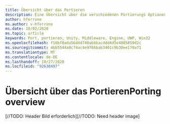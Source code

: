 ```yaml
---
title: Übersicht über das Portieren
description: Eine Übersicht über die verschiedenen Portierungs Optionen, um vorhandene Anwendungen in gemischte Realität zu bringen.
author: hferrone
ms.author: v-hferrone
ms.date: 10/02/2020
ms.topic: article
keywords: Port, portieren, Unity, Middleware, Engine, UWP, Win32
ms.openlocfilehash: f16bf8ada56d4d740abbbacddd4d5e4085850d2c
ms.sourcegitcommit: 4bb5544a0c74ac4e9766bab3401c9b30ee170a71
ms.translationtype: MT
ms.contentlocale: de-DE
ms.lasthandoff: 10/27/2020
ms.locfileid: "92638497"
---
```

# <a name="porting-overview"></a><span data-ttu-id="371c7-104">Übersicht über das Portieren</span><span class="sxs-lookup"><span data-stu-id="371c7-104">Porting overview</span></span>

<span data-ttu-id="371c7-105">[//TODO: Header Bild erforderlich]</span><span class="sxs-lookup"><span data-stu-id="371c7-105">[//TODO: Need header image]</span></span>